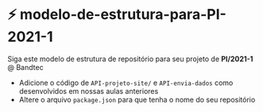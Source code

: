 # :zap: modelo-de-estrutura-para-PI-2021-1

Siga este modelo de estrutura de repositório para seu projeto de **PI/2021-1** @ Bandtec

- Adicione o código de <code>API-projeto-site/</code> e <code>API-envia-dados</code> como desenvolvidos em nossas aulas anteriores
- Altere o arquivo <code>package.json</code> para que tenha o nome do seu repositório
